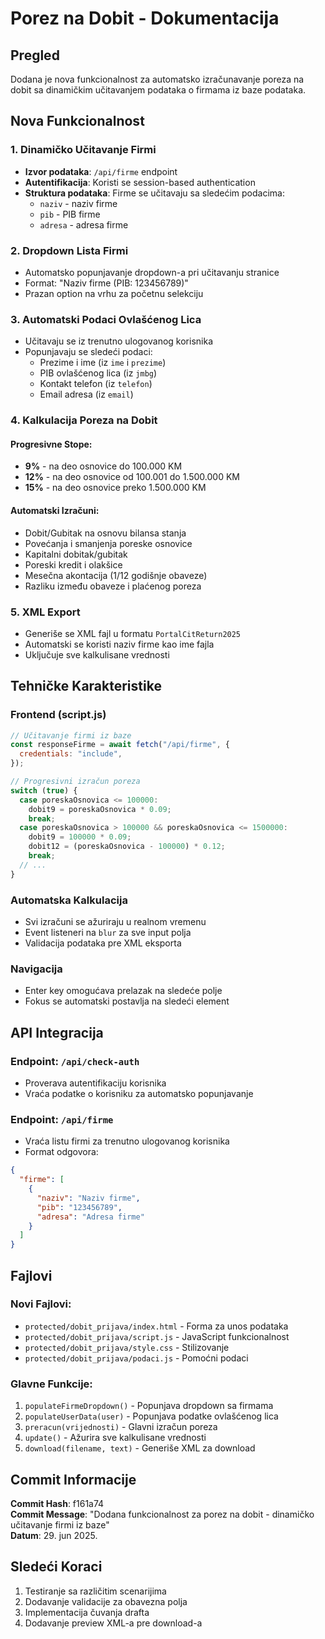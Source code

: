 # Porez na Dobit - Dokumentacija

## Pregled

Dodana je nova funkcionalnost za automatsko izračunavanje poreza na dobit sa dinamičkim učitavanjem podataka o firmama iz baze podataka.

## Nova Funkcionalnost

### 1. Dinamičko Učitavanje Firmi

- **Izvor podataka**: `/api/firme` endpoint
- **Autentifikacija**: Koristi se session-based authentication
- **Struktura podataka**: Firme se učitavaju sa sledećim podacima:
  - `naziv` - naziv firme
  - `pib` - PIB firme
  - `adresa` - adresa firme

### 2. Dropdown Lista Firmi

- Automatsko popunjavanje dropdown-a pri učitavanju stranice
- Format: "Naziv firme (PIB: 123456789)"
- Prazan option na vrhu za početnu selekciju

### 3. Automatski Podaci Ovlašćenog Lica

- Učitavaju se iz trenutno ulogovanog korisnika
- Popunjavaju se sledeći podaci:
  - Prezime i ime (iz `ime` i `prezime`)
  - PIB ovlašćenog lica (iz `jmbg`)
  - Kontakt telefon (iz `telefon`)
  - Email adresa (iz `email`)

### 4. Kalkulacija Poreza na Dobit

#### Progresivne Stope:

- **9%** - na deo osnovice do 100.000 KM
- **12%** - na deo osnovice od 100.001 do 1.500.000 KM
- **15%** - na deo osnovice preko 1.500.000 KM

#### Automatski Izračuni:

- Dobit/Gubitak na osnovu bilansa stanja
- Povećanja i smanjenja poreske osnovice
- Kapitalni dobitak/gubitak
- Poreski kredit i olakšice
- Mesečna akontacija (1/12 godišnje obaveze)
- Razliku između obaveze i plaćenog poreza

### 5. XML Export

- Generiše se XML fajl u formatu `PortalCitReturn2025`
- Automatski se koristi naziv firme kao ime fajla
- Uključuje sve kalkulisane vrednosti

## Tehničke Karakteristike

### Frontend (script.js)

```javascript
// Učitavanje firmi iz baze
const responseFirme = await fetch("/api/firme", {
  credentials: "include",
});

// Progresivni izračun poreza
switch (true) {
  case poreskaOsnovica <= 100000:
    dobit9 = poreskaOsnovica * 0.09;
    break;
  case poreskaOsnovica > 100000 && poreskaOsnovica <= 1500000:
    dobit9 = 100000 * 0.09;
    dobit12 = (poreskaOsnovica - 100000) * 0.12;
    break;
  // ...
}
```

### Automatska Kalkulacija

- Svi izračuni se ažuriraju u realnom vremenu
- Event listeneri na `blur` za sve input polja
- Validacija podataka pre XML eksporta

### Navigacija

- Enter key omogućava prelazak na sledeće polje
- Fokus se automatski postavlja na sledeći element

## API Integracija

### Endpoint: `/api/check-auth`

- Proverava autentifikaciju korisnika
- Vraća podatke o korisniku za automatsko popunjavanje

### Endpoint: `/api/firme`

- Vraća listu firmi za trenutno ulogovanog korisnika
- Format odgovora:

```json
{
  "firme": [
    {
      "naziv": "Naziv firme",
      "pib": "123456789",
      "adresa": "Adresa firme"
    }
  ]
}
```

## Fajlovi

### Novi Fajlovi:

- `protected/dobit_prijava/index.html` - Forma za unos podataka
- `protected/dobit_prijava/script.js` - JavaScript funkcionalnost
- `protected/dobit_prijava/style.css` - Stilizovanje
- `protected/dobit_prijava/podaci.js` - Pomoćni podaci

### Glavne Funkcije:

1. `populateFirmeDropdown()` - Popunjava dropdown sa firmama
2. `populateUserData(user)` - Popunjava podatke ovlašćenog lica
3. `preracun(vrijednosti)` - Glavni izračun poreza
4. `update()` - Ažurira sve kalkulisane vrednosti
5. `download(filename, text)` - Generiše XML za download

## Commit Informacije

**Commit Hash**: f161a74  
**Commit Message**: "Dodana funkcionalnost za porez na dobit - dinamičko učitavanje firmi iz baze"  
**Datum**: 29. jun 2025.

## Sledeći Koraci

1. Testiranje sa različitim scenarijima
2. Dodavanje validacije za obavezna polja
3. Implementacija čuvanja drafta
4. Dodavanje preview XML-a pre download-a
